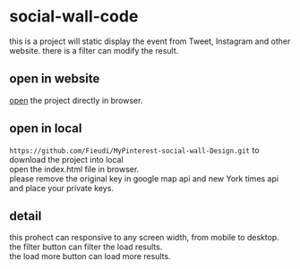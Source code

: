 # social-wall-code
this is a project will static display the event from Tweet, Instagram and other website. there is a filter can modify the result. 


## open in website
[open](https://fieudi.github.io/social-wall-code/) the project directly in browser.

## open in local
`https://github.com/Fieudi/MyPinterest-social-wall-Design.git` to download the project into local<br />
open the index.html file in browser.<br />
please remove the original key in google map api and new York times api and place your private keys.

## detail
this prohect can responsive to any screen width, from mobile to desktop.<br />
the filter button can filter the load results.<br />
the load more button can load more results.
